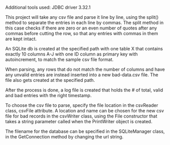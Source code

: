 
Additional tools used:
JDBC driver 3.32.1

This project will take any csv file and parse it line by line, using the split() method to separate the entries in each line by commas. 
The split method in this case checks if there are zero or an even number of quotes after any commas before cutting the row, so that any
entries with commas in them are kept intact. 

An SQLite db is created at the specified path with one table X that contains exactly 10 columns A-J with one ID column as primary key with
autoincrement, to match the sample csv file format.

When parsing, any rows that do not match the number of columns and have any unvalid entries are instead inserted into a new bad-data.csv 
file. The file also gets created at the specified path.

After the process is done, a log file is created that holds the # of total, valid and bad entries with the right timestamp.

To choose the csv file to parse, specify the file location in the csvReader class, csvFile attribute. A location and name can
be chosen for the new csv file for bad records in the csvWriter class, using the File constructor that takes a string parameter
called when the PrintWriter object is created. 

The filename for the database can be specified in the SQLiteManager class, in the GetConnection method by changing the url string.

